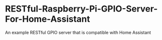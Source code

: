 # RESTful-Raspberry-Pi-GPIO-Server-For-Home-Assistant
An example RESTful GPIO server that is compatible with Home Assistant
